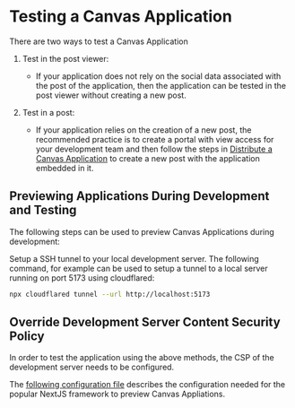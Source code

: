 # Testing a Canvas Application

There are two ways to test a Canvas Application

1. Test in the post viewer:
   * If your application does not rely on the social data associated with the post of the application, then the application can be tested in the post viewer without creating a new post.
  
2. Test in a post:
   * If your application relies on the creation of a new post, the recommended practice is to create a portal with view access for your development team and then follow the steps in [Distribute a Canvas Application](./distribute-a-canvas.md) to create a new post with the application embedded in it.


## Previewing Applications During Development and Testing

The following steps can be used to preview Canvas Applications during development:

Setup a SSH tunnel to your local development server. The following command, for example can be used to setup a tunnel to a local server running on port 5173 using cloudflared:

```bash
npx cloudflared tunnel --url http://localhost:5173
```

## Override Development Server Content Security Policy

In order to test the application using the above methods, the CSP of the development server needs to be configured.

The [following configuration file](https://github.com/rckprtr/canvas-2048/blob/main/next.config.js) describes the configuration needed for the popular NextJS framework to preview Canvas Appliations.
